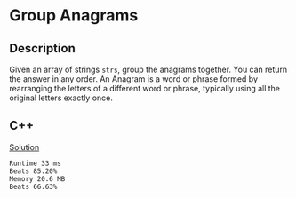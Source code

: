 # Group Anagrams

## Description

Given an array of strings `strs`, group the anagrams together. You can return the answer in any order.
An Anagram is a word or phrase formed by rearranging the letters of a different word or phrase,
typically using all the original letters exactly once.

## C++
[Solution](https://leetcode.com/problems/group-anagrams/submissions/912133954/)

	Runtime 33 ms
	Beats 85.20%
	Memory 20.6 MB
	Beats 66.63%